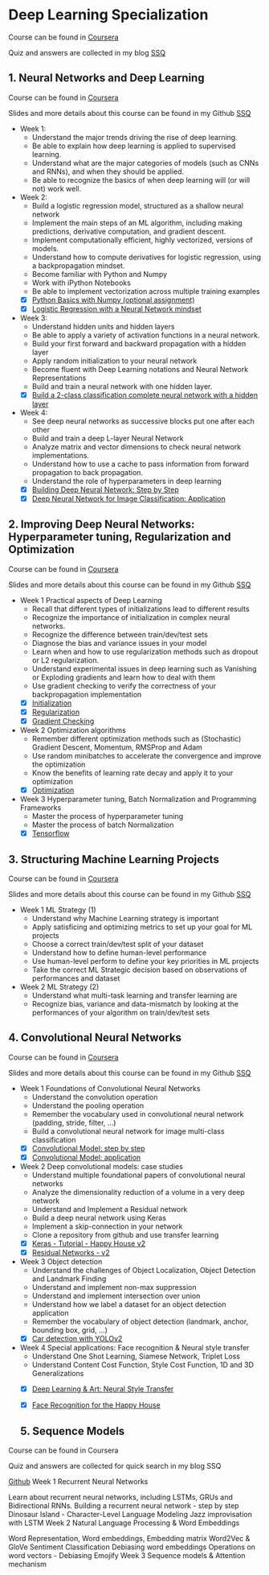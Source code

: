 # Deep Learning Specialization

Course can be found in [Coursera](https://www.coursera.org/specializations/deep-learning)

Quiz and answers are collected in my blog [SSQ](https://ssq.github.io/2017/08/28/Coursera%20Ng%20Deep%20Learning%20Specialization%20Notebook/)

## 1. Neural Networks and Deep Learning

Course can be found in [Coursera](https://www.coursera.org/learn/neural-networks-deep-learning)

Slides and more details about this course can be found in my Github [SSQ](https://github.com/SSQ/Coursera-Ng-Neural-Networks-and-Deep-Learning)

- Week 1:
  - Understand the major trends driving the rise of deep learning.
  - Be able to explain how deep learning is applied to supervised learning.
  - Understand what are the major categories of models (such as CNNs and RNNs), and when they should be applied.
  - Be able to recognize the basics of when deep learning will (or will not) work well.
- Week 2:
  - Build a logistic regression model, structured as a shallow neural network
  - Implement the main steps of an ML algorithm, including making predictions, derivative computation, and gradient descent.
  - Implement computationally efficient, highly vectorized, versions of models.
  - Understand how to compute derivatives for logistic regression, using a backpropagation mindset.
  - Become familiar with Python and Numpy
  - Work with iPython Notebooks
  - Be able to implement vectorization across multiple training examples
  - [x] [Python Basics with Numpy (optional assignment)]()
  - [x] [Logistic Regression with a Neural Network mindset](https://github.com/SSQ/Coursera-Ng-Neural-Networks-and-Deep-Learning/tree/master/Pragramming%20Assignment%201)
- Week 3:
  - Understand hidden units and hidden layers
  - Be able to apply a variety of activation functions in a neural network.
  - Build your first forward and backward propagation with a hidden layer
  - Apply random initialization to your neural network
  - Become fluent with Deep Learning notations and Neural Network Representations
  - Build and train a neural network with one hidden layer.
  - [x] [Build a 2-class classification complete neural network with a hidden layer](https://github.com/SSQ/Coursera-Ng-Neural-Networks-and-Deep-Learning/tree/master/Week%203%20PA%201)
- Week 4:
  - See deep neural networks as successive blocks put one after each other
  - Build and train a deep L-layer Neural Network
  - Analyze matrix and vector dimensions to check neural network implementations.
  - Understand how to use a cache to pass information from forward propagation to back propagation.
  - Understand the role of hyperparameters in deep learning
  - [x] [Building Deep Neural Network: Step by Step](https://github.com/SSQ/Coursera-Ng-Neural-Networks-and-Deep-Learning/tree/master/Week%204%20PA%201)
  - [x] [Deep Neural Network for Image Classification: Application](https://github.com/SSQ/Coursera-Ng-Neural-Networks-and-Deep-Learning/tree/master/Week%204%20PA%202)

## 2. Improving Deep Neural Networks: Hyperparameter tuning, Regularization and Optimization

Course can be found in [Coursera](https://www.coursera.org/learn/deep-neural-network)

Slides and more details about this course can be found in my Github [SSQ](https://github.com/SSQ/Coursera-Ng-Improving-Deep-Neural-Networks-Hyperparameter-tuning-Regularization-and-Optimization)

- Week 1 Practical aspects of Deep Learning
  - Recall that different types of initializations lead to different results
  - Recognize the importance of initialization in complex neural networks.
  - Recognize the difference between train/dev/test sets
  - Diagnose the bias and variance issues in your model
  - Learn when and how to use regularization methods such as dropout or L2 regularization.
  - Understand experimental issues in deep learning such as Vanishing or Exploding gradients and learn how to deal with them
  - Use gradient checking to verify the correctness of your backpropagation implementation
  - [x] [Initialization](https://github.com/SSQ/Coursera-Ng-Improving-Deep-Neural-Networks-Hyperparameter-tuning-Regularization-and-Optimization/tree/master/Week%201%20PA%201)
  - [x] [Regularization](https://github.com/SSQ/Coursera-Ng-Improving-Deep-Neural-Networks-Hyperparameter-tuning-Regularization-and-Optimization/tree/master/Week%201%20PA%202)
  - [x] [Gradient Checking](https://github.com/SSQ/Coursera-Ng-Improving-Deep-Neural-Networks-Hyperparameter-tuning-Regularization-and-Optimization/tree/master/Week%201%20PA%203)
- Week 2 Optimization algorithms
  - Remember different optimization methods such as (Stochastic) Gradient Descent, Momentum, RMSProp and Adam
  - Use random minibatches to accelerate the convergence and improve the optimization
  - Know the benefits of learning rate decay and apply it to your optimization
  - [x] [Optimization](https://github.com/SSQ/Coursera-Ng-Improving-Deep-Neural-Networks-Hyperparameter-tuning-Regularization-and-Optimization/tree/master/Week%202%20PA%201)
- Week 3 Hyperparameter tuning, Batch Normalization and Programming Frameworks
  - Master the process of hyperparameter tuning
  - Master the process of batch Normalization
  - [x] [Tensorflow](https://github.com/SSQ/Coursera-Ng-Improving-Deep-Neural-Networks-Hyperparameter-tuning-Regularization-and-Optimization/tree/master/Week%203%20PA%201)

## 3. Structuring Machine Learning Projects

Course can be found in [Coursera](https://www.coursera.org/learn/machine-learning-projects)

Slides and more details about this course can be found in my Github [SSQ](https://github.com/SSQ/Coursera-Ng-Structuring-Machine-Learning-Projects)

- Week 1 ML Strategy (1)
  - Understand why Machine Learning strategy is important
  - Apply satisficing and optimizing metrics to set up your goal for ML projects
  - Choose a correct train/dev/test split of your dataset
  - Understand how to define human-level performance
  - Use human-level perform to define your key priorities in ML projects
  - Take the correct ML Strategic decision based on observations of performances and dataset
- Week 2 ML Strategy (2)
  - Understand what multi-task learning and transfer learning are
  - Recognize bias, variance and data-mismatch by looking at the performances of your algorithm on train/dev/test sets

## 4. Convolutional Neural Networks

Course can be found in [Coursera](https://www.coursera.org/learn/convolutional-neural-networks)

Slides and more details about this course can be found in my Github [SSQ](https://github.com/SSQ/Coursera-Ng-Convolutional-Neural-Networks)

- Week 1 Foundations of Convolutional Neural Networks
  - Understand the convolution operation
  - Understand the pooling operation
  - Remember the vocabulary used in convolutional neural network (padding, stride, filter, ...)
  - Build a convolutional neural network for image multi-class classification
  - [x] [Convolutional Model: step by step](https://github.com/SSQ/Coursera-Ng-Convolutional-Neural-Networks/tree/master/Week%201%20PA%201%20Convolution%20model%20-%20Step%20by%20Step%20-%20v2)
  - [x] [Convolutional Model: application](https://github.com/SSQ/Coursera-Ng-Convolutional-Neural-Networks/tree/master/Week%201%20PA%202%20Convolution%20model%20-%20Application%20-%20v1)

- Week 2 Deep convolutional models: case studies
  - Understand multiple foundational papers of convolutional neural networks
  - Analyze the dimensionality reduction of a volume in a very deep network
  - Understand and Implement a Residual network
  - Build a deep neural network using Keras
  - Implement a skip-connection in your network
  - Clone a repository from github and use transfer learning
  - [x] [Keras - Tutorial - Happy House v2](https://github.com/SSQ/Coursera-Ng-Convolutional-Neural-Networks/tree/master/Week%202%20PA%201%20Keras%20-%20Tutorial%20-%20Happy%20House%20v2)
  - [x] [Residual Networks - v2](https://github.com/SSQ/Coursera-Ng-Convolutional-Neural-Networks/tree/master/Week%202%20PA%202%20Residual%20Networks%20-%20v2)
  
- Week 3 Object detection
  - Understand the challenges of Object Localization, Object Detection and Landmark Finding
  - Understand and implement non-max suppression
  - Understand and implement intersection over union
  - Understand how we label a dataset for an object detection application
  - Remember the vocabulary of object detection (landmark, anchor, bounding box, grid, ...)
  - [x] [Car detection with YOLOv2](https://github.com/SSQ/Coursera-Ng-Convolutional-Neural-Networks/tree/master/Week%203%20PA%201%20Car%20detection%20with%20YOLOv2)
  
- Week 4 Special applications: Face recognition & Neural style transfer
  - Understand One Shot Learning, Siamese Network, Triplet Loss
  - Understand Content Cost Function, Style Cost Function, 1D and 3D Generalizations
  - [x] [Deep Learning & Art: Neural Style Transfer](https://github.com/SSQ/Coursera-Ng-Convolutional-Neural-Networks/tree/master/Week%204%20PA%201%20Art%20generation%20with%20Neural%20Style%20Transfer)
  - [x] [Face Recognition for the Happy House](https://github.com/SSQ/Coursera-Ng-Convolutional-Neural-Networks/tree/master/Week%204%20PA%202%20Face%20Recognition%20for%20the%20Happy%20House)
  
  
  ## 5. Sequence Models
Course can be found in Coursera

Quiz and answers are collected for quick search in my blog SSQ

[Github](https://github.com/SSQ/Coursera-Ng-Sequence-Models)
Week 1 Recurrent Neural Networks

Learn about recurrent neural networks, including LSTMs, GRUs and Bidirectional RNNs.
 Building a recurrent neural network - step by step
 Dinosaur Island - Character-Level Language Modeling
 Jazz improvisation with LSTM
Week 2 Natural Language Processing & Word Embeddings

Word Representation, Word embeddings, Embedding matrix
Word2Vec & GloVe
Sentiment Classification
Debiasing word embeddings
 Operations on word vectors - Debiasing
 Emojify
Week 3 Sequence models & Attention mechanism
